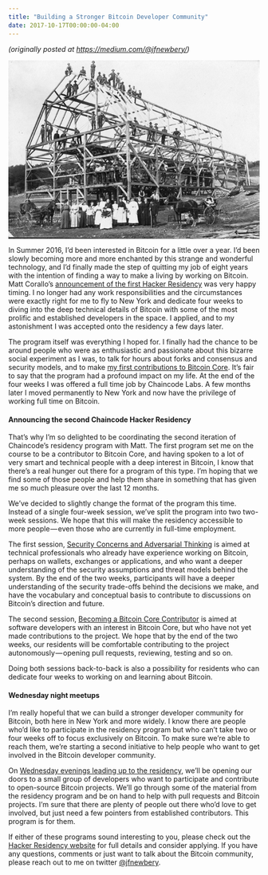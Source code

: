 ```yaml
---
title: "Building a Stronger Bitcoin Developer Community"
date: 2017-10-17T00:00:00-04:00
---
```


_(originally posted at https://medium.com/@jfnewbery/)_

<img align="middle" src="./barn-raising.jpeg" alt="barn raising">

In Summer 2016, I’d been interested in Bitcoin for a little over a year. I’d
been slowly becoming more and more enchanted by this strange and wonderful
technology, and I’d finally made the step of quitting my job of eight years
with the intention of finding a way to make a living by working on Bitcoin.
Matt Corallo’s [announcement of the first Hacker Residency][hacker residency 1 announcement]
was very happy timing. I no longer had any work responsibilities and the
circumstances were exactly right for me to fly to New York and dedicate four
weeks to diving into the deep technical details of Bitcoin with some of the
most prolific and established developers in the space. I applied, and to my
astonishment I was accepted onto the residency a few days later.

The program itself was everything I hoped for. I finally had the chance to be
around people who were as enthusiastic and passionate about this bizarre social
experiment as I was, to talk for hours about forks and consensus and security
models, and to make [my first contributions to Bitcoin Core][first contribution].
It’s fair to say that the program had a profound impact on my life. At the end
of the four weeks I was offered a full time job by Chaincode Labs. A few months
later I moved permanently to New York and now have the privilege of working
full time on Bitcoin.

#### Announcing the second Chaincode Hacker Residency

That’s why I’m so delighted to be coordinating the second iteration of
Chaincode’s residency program with Matt. The first program set me on the course
to be a contributor to Bitcoin Core, and having spoken to a lot of very smart
and technical people with a deep interest in Bitcoin, I know that there’s a
real hunger out there for a program of this type. I’m hoping that we find some
of those people and help them share in something that has given me so much
pleasure over the last 12 months.

We’ve decided to slightly change the format of the program this time. Instead
of a single four-week session, we’ve split the program into two two-week
sessions. We hope that this will make the residency accessible to more
people — even those who are currently in full-time employment.

The first session, [Security Concerns and Adversarial Thinking][session a] is
aimed at technical professionals who already have experience working on
Bitcoin, perhaps on wallets, exchanges or applications, and who want a deeper
understanding of the security assumptions and threat models behind the system.
By the end of the two weeks, participants will have a deeper understanding of
the security trade-offs behind the decisions we make, and have the vocabulary
and conceptual basis to contribute to discussions on Bitcoin’s direction and
future.

The second session, [Becoming a Bitcoin Core Contributor][session b] is
aimed at software developers with an interest in Bitcoin Core, but who have not
yet made contributions to the project. We hope that by the end of the two
weeks, our residents will be comfortable contributing to the project
autonomously — opening pull requests, reviewing, testing and so on.

Doing both sessions back-to-back is also a possibility for residents who can
dedicate four weeks to working on and learning about Bitcoin.

#### Wednesday night meetups

I’m really hopeful that we can build a stronger developer community for
Bitcoin, both here in New York and more widely. I know there are people who’d
like to participate in the residency program but who can’t take two or four
weeks off to focus exclusively on Bitcoin. To make sure we’re able to reach
them, we’re starting a second initiative to help people who want to get
involved in the Bitcoin developer community.

On [Wednesday evenings leading up to the residency][meetups], we’ll be opening our doors
to a small group of developers who want to participate and contribute to
open-source Bitcoin projects. We’ll go through some of the material from the
residency program and be on hand to help with pull requests and Bitcoin
projects. I’m sure that there are plenty of people out there who’d love to get
involved, but just need a few pointers from established contributors. This
program is for them.

If either of these programs sound interesting to you, please check out the
[Hacker Residency website][residency website] for full details and consider
applying. If you have any questions, comments or just want to talk about the
Bitcoin community, please reach out to me on twitter [@jfnewbery][twitter].

[hacker residency 1 announcement]: http://bluematt.bitcoin.ninja/2016/08/08/chaincode/
[first contribution]: https://github.com/bitcoin/bitcoin/pull/8747
[session a]: http://hackerresidency.com/#session-a
[session b]: http://hackerresidency.com/#session-b
[meetups]: http://hackerresidency.com/#meetups
[residency website]: http://hackerresidency.com/
[twitter]: http://twitter.com/jfnewbery
